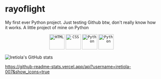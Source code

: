 # rayoflight

My first ever Python project. Just testing Github btw, don't really know how it works.
A little project of mine on Python

<div align="center"> 	<code><img width="50" src="https://raw.githubusercontent.com/marwin1991/profile-technology-icons/refs/heads/main/icons/html.png" alt="HTML" title="HTML"/></code> 	<code><img width="50" src="https://raw.githubusercontent.com/marwin1991/profile-technology-icons/refs/heads/main/icons/css.png" alt="CSS" title="CSS"/></code> 	<code><img width="50" src="https://raw.githubusercontent.com/marwin1991/profile-technology-icons/refs/heads/main/icons/python.png" alt="Python" title="Python"/></code> <code><img width="50" src="https://raw.githubusercontent.com/marwin1991/profile-technology-icons/refs/heads/main/icons/javascript.png" alt="Python" title="JavaScript"/></code> </div>

![Iretiola's GitHub stats](https://github-readme-stats.vercel.app/api?username=iretiola-007&show_icons=true&theme=radical)

https://github-readme-stats.vercel.app/api?username=iretiola-007&show_icons=true

